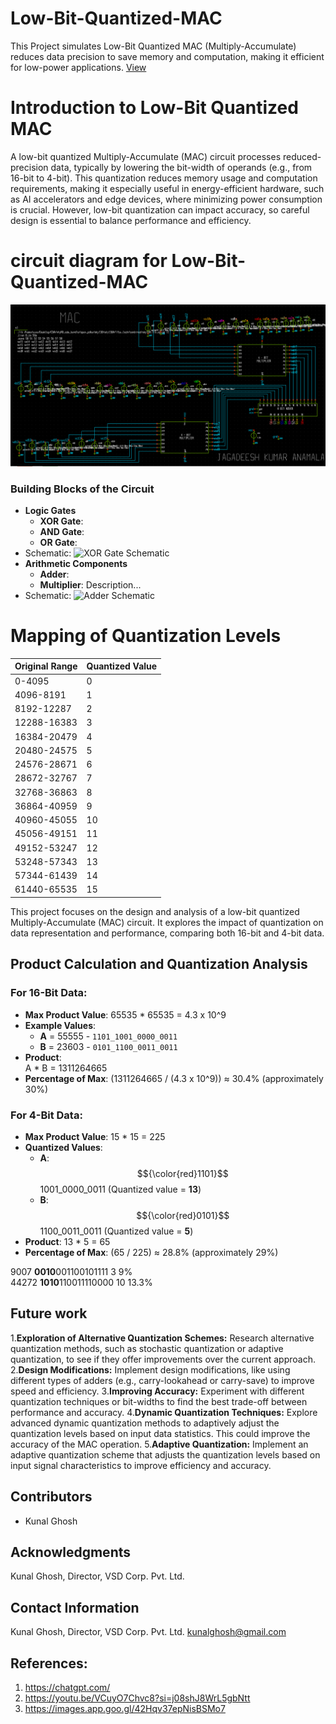 # Low-Bit-Quantized-MAC
This Project simulates Low-Bit Quantized MAC (Multiply-Accumulate) reduces data precision to save memory and computation, making it efficient for low-power applications.
[ View ](https://github.com/JagadeeshAJK/Low-Bit-Quantized-MAC/blob/main/low-bit%20quantised%20MAC.pdf)



# Introduction to Low-Bit Quantized MAC

A low-bit quantized Multiply-Accumulate (MAC) circuit processes reduced-precision data, typically by lowering the bit-width of operands (e.g., from 16-bit to 4-bit). This quantization reduces memory usage and computation requirements, making it especially useful in energy-efficient hardware, such as AI accelerators and edge devices, where minimizing power consumption is crucial. However, low-bit quantization can impact accuracy, so careful design is essential to balance performance and efficiency.



# circuit diagram for Low-Bit-Quantized-MAC
 ![pro](https://github.com/JagadeeshAJK/Low-Bit-Quantized-MAC/blob/main/project.png)

### Building Blocks of the Circuit 
- **Logic Gates**
  - **XOR Gate**:
  - **AND Gate**:
  - **OR Gate**:
- Schematic: ![XOR Gate Schematic](path/to/xor_gate_schematic.png)
- **Arithmetic Components**
  - **Adder**: 
  - **Multiplier**: Description...
- Schematic: ![Adder Schematic](path/to/adder_schematic.png)


# Mapping of Quantization Levels
| Original Range | Quantized Value |
|----------------|-----------------|
| 0-4095         | 0               |
| 4096-8191      | 1               |
| 8192-12287     | 2               |
| 12288-16383    | 3               |
| 16384-20479    | 4               |
| 20480-24575    | 5               |
| 24576-28671    | 6               |
| 28672-32767    | 7               |
| 32768-36863    | 8               |
| 36864-40959    | 9               |
| 40960-45055    | 10              |
| 45056-49151    | 11              |
| 49152-53247    | 12              |
| 53248-57343    | 13              |
| 57344-61439    | 14              |
| 61440-65535    | 15              |








This project focuses on the design and analysis of a low-bit quantized Multiply-Accumulate (MAC) circuit. It explores the impact of quantization on data representation and performance, comparing both 16-bit and 4-bit data.

## Product Calculation and Quantization Analysis

### For 16-Bit Data:
- **Max Product Value**: 
  65535 * 65535 = 4.3 x 10^9
- **Example Values**: 
  - **A** = 55555 -  `1101_1001_0000_0011`
  - **B** = 23603 -  `0101_1100_0011_0011`
- **Product**:      
  A * B = 1311264665
- **Percentage of Max**: 
  (1311264665 / (4.3 x 10^9)) ≈ 30.4% (approximately 30%)

### For 4-Bit Data:
- **Max Product Value**: 
  15 * 15 = 225
- **Quantized Values**: 
  - **A**:  $${\color{red}1101}$$ 1001_0000_0011 (Quantized value = **13**)
  - **B**: $${\color{red}0101}$$ 1100_0011_0011 (Quantized value = **5**)
- **Product**: 
  13 * 5 = 65
- **Percentage of Max**: 
  (65 / 225) ≈ 28.8% (approximately 29%)






















9007     **0010**001100101111  3     9%<br>
44272    **1010**110011110000  10       13.3%


## Future work 
1.**Exploration of Alternative Quantization Schemes:** Research alternative quantization methods, such as stochastic quantization or adaptive quantization, to see if they offer improvements over the current approach.
2.**Design Modifications:** Implement design modifications, like using different types of adders (e.g., carry-lookahead or carry-save) to improve speed and efficiency.
3.**Improving Accuracy:** Experiment with different quantization techniques or bit-widths to find the best trade-off between performance and accuracy.
4.**Dynamic Quantization Techniques:** Explore advanced dynamic quantization methods to adaptively adjust the quantization levels based on input data statistics. This could improve the accuracy of the MAC operation.
5.**Adaptive Quantization:** Implement an adaptive quantization scheme that adjusts the quantization levels based on input signal characteristics to improve efficiency and accuracy.

## Contributors
- Kunal Ghosh
## Acknowledgments
Kunal Ghosh, Director, VSD Corp. Pvt. Ltd.
## Contact Information
Kunal Ghosh, Director, VSD Corp. Pvt. Ltd. kunalghosh@gmail.com
## References:
1. https://chatgpt.com/
2.	https://youtu.be/VCuyO7Chvc8?si=j08shJ8WrL5gbNtt
3.	https://images.app.goo.gl/42Hqv37epNisBSMo7







